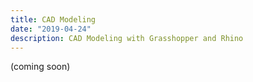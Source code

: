 ```yaml
---
title: CAD Modeling
date: "2019-04-24"
description: CAD Modeling with Grasshopper and Rhino
---
```


(coming soon)